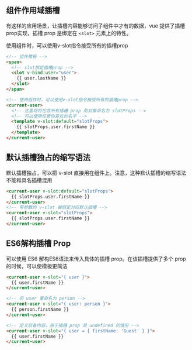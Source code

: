 
## 组件作用域插槽
有这样的应用场景，让插槽内容能够访问子组件中才有的数据，vue 提供了插槽 prop实现，插槽 prop 是绑定在 `<slot>` 元素上的特性。

使用组件时，可以使用v-slot指令接受所有的插槽prop

```html
<!-- 组件模板 -->
<span>
  <!-- slot绑定插槽prop -->
  <slot v-bind:user="user">
    {{ user.lastName }}
  </slot>
</span>

<!-- 使用组件时，可以使用v-slot指令接受所有的插槽prop -->
<current-user>
  <!-- 这里将将包含所有插槽 prop 的对象命名为 slotProps -->
  <!-- 可以使用任意你喜欢的名字 -->
  <template v-slot:default="slotProps">
    {{ slotProps.user.firstName }}
  </template>
</current-user>
```

## 默认插槽独占的缩写语法
默认插槽独占，可以把 v-slot 直接用在组件上。注意，这种默认插槽的缩写语法不能和具名插槽混用
```html
<current-user v-slot:default="slotProps">
  {{ slotProps.user.firstName }}
</current-user>
<!-- 带参数的 v-slot 被假定对应默认插槽 -->
<current-user v-slot="slotProps">
  {{ slotProps.user.firstName }}
</current-user>
```

## ES6解构插槽 Prop
可以使用 ES6 解构ES6语法来传入具体的插槽 prop。在该插槽提供了多个 prop 的时候，可以使模板更简洁
```html
<current-user v-slot="{ user }">
  {{ user.firstName }}
</current-user>

<!-- 将 user 重命名为 person -->
<current-user v-slot="{ user: person }">
  {{ person.firstName }}
</current-user>

<!-- 定义后备内容，用于插槽 prop 是 undefined 的情形 -->
<current-user v-slot="{ user = { firstName: 'Guest' } }">
  {{ user.firstName }}
</current-user>
```